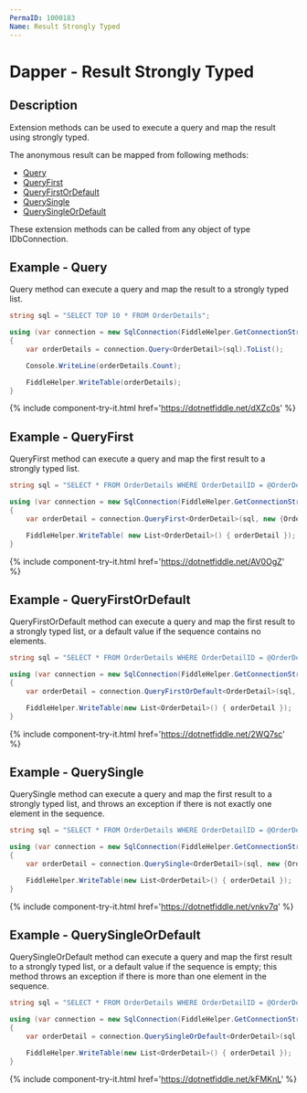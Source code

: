 ```yaml
---
PermaID: 1000183
Name: Result Strongly Typed
---
```


# Dapper - Result Strongly Typed 

## Description
Extension methods can be used to execute a query and map the result using strongly typed.

The anonymous result can be mapped from following methods:

- [Query](#example---query)
- [QueryFirst](#example---queryfirst)
- [QueryFirstOrDefault](#example---queryfirstordefault)
- [QuerySingle](#example---querysingle)
- [QuerySingleOrDefault](#example---querysingleordefault)

These extension methods can be called from any object of type IDbConnection.

## Example - Query
Query method can execute a query and map the result to a strongly typed list.

```csharp
string sql = "SELECT TOP 10 * FROM OrderDetails";

using (var connection = new SqlConnection(FiddleHelper.GetConnectionStringSqlServerW3Schools()))
{			
	var orderDetails = connection.Query<OrderDetail>(sql).ToList();

	Console.WriteLine(orderDetails.Count);

	FiddleHelper.WriteTable(orderDetails);
}
```
{% include component-try-it.html href='https://dotnetfiddle.net/dXZc0s' %}

## Example - QueryFirst
QueryFirst method can execute a query and map the first result to a strongly typed list.

```csharp
string sql = "SELECT * FROM OrderDetails WHERE OrderDetailID = @OrderDetailID;";

using (var connection = new SqlConnection(FiddleHelper.GetConnectionStringSqlServerW3Schools()))
{			
	var orderDetail = connection.QueryFirst<OrderDetail>(sql, new {OrderDetailID = 1});

	FiddleHelper.WriteTable( new List<OrderDetail>() { orderDetail });
}
```
{% include component-try-it.html href='https://dotnetfiddle.net/AV0OgZ' %}

## Example - QueryFirstOrDefault
QueryFirstOrDefault method can execute a query and map the first result to a strongly typed list, or a default value if the sequence contains no elements.

```csharp
string sql = "SELECT * FROM OrderDetails WHERE OrderDetailID = @OrderDetailID;";

using (var connection = new SqlConnection(FiddleHelper.GetConnectionStringSqlServerW3Schools()))
{
	var orderDetail = connection.QueryFirstOrDefault<OrderDetail>(sql, new {OrderDetailID = 1});

	FiddleHelper.WriteTable(new List<OrderDetail>() { orderDetail });
}
```

{% include component-try-it.html href='https://dotnetfiddle.net/2WQ7sc' %}

## Example - QuerySingle
QuerySingle method can execute a query and map the first result to a strongly typed list, and throws an exception if there is not exactly one element in the sequence.

```csharp
string sql = "SELECT * FROM OrderDetails WHERE OrderDetailID = @OrderDetailID;";

using (var connection = new SqlConnection(FiddleHelper.GetConnectionStringSqlServerW3Schools()))
{			
	var orderDetail = connection.QuerySingle<OrderDetail>(sql, new {OrderDetailID = 1});

	FiddleHelper.WriteTable(new List<OrderDetail>() { orderDetail });
}
```
{% include component-try-it.html href='https://dotnetfiddle.net/vnkv7q' %}

## Example - QuerySingleOrDefault
QuerySingleOrDefault method can execute a query and map the first result to a strongly typed list, or a default value if the sequence is empty; this method throws an exception if there is more than one element in the sequence.

```csharp
string sql = "SELECT * FROM OrderDetails WHERE OrderDetailID = @OrderDetailID;";

using (var connection = new SqlConnection(FiddleHelper.GetConnectionStringSqlServerW3Schools()))
{			
	var orderDetail = connection.QuerySingleOrDefault<OrderDetail>(sql, new {OrderDetailID = 1});

	FiddleHelper.WriteTable(new List<OrderDetail>() { orderDetail });
}
```
{% include component-try-it.html href='https://dotnetfiddle.net/kFMKnL' %}
